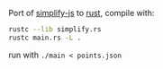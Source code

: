 Port of [simplify-js](https://github.com/mourner/simplify-js) to [rust](https://github.com/mozilla/rust), compile with:

```bash
rustc --lib simplify.rs
rustc main.rs -L .
```

run with `./main < points.json`



